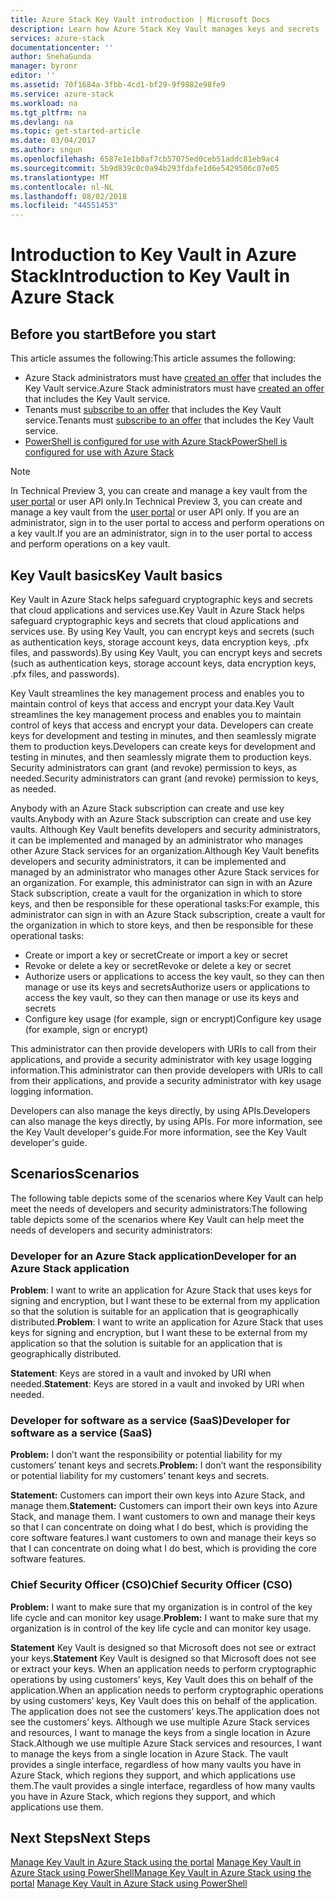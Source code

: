 ```yaml
---
title: Azure Stack Key Vault introduction | Microsoft Docs
description: Learn how Azure Stack Key Vault manages keys and secrets
services: azure-stack
documentationcenter: ''
author: SnehaGunda
manager: byronr
editor: ''
ms.assetid: 70f1684a-3fbb-4cd1-bf29-9f9882e98fe9
ms.service: azure-stack
ms.workload: na
ms.tgt_pltfrm: na
ms.devlang: na
ms.topic: get-started-article
ms.date: 03/04/2017
ms.author: sngun
ms.openlocfilehash: 6587e1e1b0af7cb57075ed0ceb51addc81eb9ac4
ms.sourcegitcommit: 5b9d839c0c0a94b293fdafe1d6e5429506c07e05
ms.translationtype: MT
ms.contentlocale: nl-NL
ms.lasthandoff: 08/02/2018
ms.locfileid: "44551453"
---
```

# <a name="introduction-to-key-vault-in-azure-stack"></a><span data-ttu-id="97371-103">Introduction to Key Vault in Azure Stack</span><span class="sxs-lookup"><span data-stu-id="97371-103">Introduction to Key Vault in Azure Stack</span></span>

## <a name="before-you-start"></a><span data-ttu-id="97371-104">Before you start</span><span class="sxs-lookup"><span data-stu-id="97371-104">Before you start</span></span>
<span data-ttu-id="97371-105">This article assumes the following:</span><span class="sxs-lookup"><span data-stu-id="97371-105">This article assumes the following:</span></span>

* <span data-ttu-id="97371-106">Azure Stack administrators must have [created an offer](azure-stack-create-offer.md) that includes the Key Vault service.</span><span class="sxs-lookup"><span data-stu-id="97371-106">Azure Stack administrators must have [created an offer](azure-stack-create-offer.md) that includes the Key Vault service.</span></span>  
* <span data-ttu-id="97371-107">Tenants must [subscribe to an offer](azure-stack-subscribe-plan-provision-vm.md) that includes the Key Vault service.</span><span class="sxs-lookup"><span data-stu-id="97371-107">Tenants must [subscribe to an offer](azure-stack-subscribe-plan-provision-vm.md) that includes the Key Vault service.</span></span>  
* [<span data-ttu-id="97371-108">PowerShell is configured for use with Azure Stack</span><span class="sxs-lookup"><span data-stu-id="97371-108">PowerShell is configured for use with Azure Stack</span></span>](azure-stack-powershell-configure.md) 
 
> [!NOTE]
> <span data-ttu-id="97371-109">In Technical Preview 3, you can create and manage a key vault from the [user portal](azure-stack-manage-portals.md#the-user-portal) or user API only.</span><span class="sxs-lookup"><span data-stu-id="97371-109">In Technical Preview 3, you can create and manage a key vault from the [user portal](azure-stack-manage-portals.md#the-user-portal) or user API only.</span></span> <span data-ttu-id="97371-110">If you are an administrator, sign in to the user portal to access and perform operations on a key vault.</span><span class="sxs-lookup"><span data-stu-id="97371-110">If you are an administrator, sign in to the user portal to access and perform operations on a key vault.</span></span>
 
## <a name="key-vault-basics"></a><span data-ttu-id="97371-111">Key Vault basics</span><span class="sxs-lookup"><span data-stu-id="97371-111">Key Vault basics</span></span>
<span data-ttu-id="97371-112">Key Vault in Azure Stack helps safeguard cryptographic keys and secrets that cloud applications and services use.</span><span class="sxs-lookup"><span data-stu-id="97371-112">Key Vault in Azure Stack helps safeguard cryptographic keys and secrets that cloud applications and services use.</span></span> <span data-ttu-id="97371-113">By using Key Vault, you can encrypt keys and secrets (such as authentication keys, storage account keys, data encryption keys, .pfx files, and passwords).</span><span class="sxs-lookup"><span data-stu-id="97371-113">By using Key Vault, you can encrypt keys and secrets (such as authentication keys, storage account keys, data encryption keys, .pfx files, and passwords).</span></span>

<span data-ttu-id="97371-114">Key Vault streamlines the key management process and enables you to maintain control of keys that access and encrypt your data.</span><span class="sxs-lookup"><span data-stu-id="97371-114">Key Vault streamlines the key management process and enables you to maintain control of keys that access and encrypt your data.</span></span> <span data-ttu-id="97371-115">Developers can create keys for development and testing in minutes, and then seamlessly migrate them to production keys.</span><span class="sxs-lookup"><span data-stu-id="97371-115">Developers can create keys for development and testing in minutes, and then seamlessly migrate them to production keys.</span></span> <span data-ttu-id="97371-116">Security administrators can grant (and revoke) permission to keys, as needed.</span><span class="sxs-lookup"><span data-stu-id="97371-116">Security administrators can grant (and revoke) permission to keys, as needed.</span></span>

<span data-ttu-id="97371-117">Anybody with an Azure Stack subscription can create and use key vaults.</span><span class="sxs-lookup"><span data-stu-id="97371-117">Anybody with an Azure Stack subscription can create and use key vaults.</span></span> <span data-ttu-id="97371-118">Although Key Vault benefits developers and security administrators, it can be implemented and managed by an administrator who manages other Azure Stack services for an organization.</span><span class="sxs-lookup"><span data-stu-id="97371-118">Although Key Vault benefits developers and security administrators, it can be implemented and managed by an administrator who manages other Azure Stack services for an organization.</span></span> <span data-ttu-id="97371-119">For example, this administrator can sign in with an Azure Stack subscription, create a vault for the organization in which to store keys, and then be responsible for these operational tasks:</span><span class="sxs-lookup"><span data-stu-id="97371-119">For example, this administrator can sign in with an Azure Stack subscription, create a vault for the organization in which to store keys, and then be responsible for these operational tasks:</span></span>

* <span data-ttu-id="97371-120">Create or import a key or secret</span><span class="sxs-lookup"><span data-stu-id="97371-120">Create or import a key or secret</span></span>
* <span data-ttu-id="97371-121">Revoke or delete a key or secret</span><span class="sxs-lookup"><span data-stu-id="97371-121">Revoke or delete a key or secret</span></span>
* <span data-ttu-id="97371-122">Authorize users or applications to access the key vault, so they can   then manage or use its keys and secrets</span><span class="sxs-lookup"><span data-stu-id="97371-122">Authorize users or applications to access the key vault, so they can   then manage or use its keys and secrets</span></span>
* <span data-ttu-id="97371-123">Configure key usage (for example, sign or encrypt)</span><span class="sxs-lookup"><span data-stu-id="97371-123">Configure key usage (for example, sign or encrypt)</span></span>

<span data-ttu-id="97371-124">This administrator can then provide developers with URIs to call from their applications, and provide a security administrator with key usage logging information.</span><span class="sxs-lookup"><span data-stu-id="97371-124">This administrator can then provide developers with URIs to call from their applications, and provide a security administrator with key usage logging information.</span></span>

<span data-ttu-id="97371-125">Developers can also manage the keys directly, by using APIs.</span><span class="sxs-lookup"><span data-stu-id="97371-125">Developers can also manage the keys directly, by using APIs.</span></span> <span data-ttu-id="97371-126">For more information, see the Key Vault developer's guide.</span><span class="sxs-lookup"><span data-stu-id="97371-126">For more information, see the Key Vault developer's guide.</span></span>

## <a name="scenarios"></a><span data-ttu-id="97371-127">Scenarios</span><span class="sxs-lookup"><span data-stu-id="97371-127">Scenarios</span></span>
<span data-ttu-id="97371-128">The following table depicts some of the scenarios where Key Vault can help meet the needs of developers and security administrators:</span><span class="sxs-lookup"><span data-stu-id="97371-128">The following table depicts some of the scenarios where Key Vault can help meet the needs of developers and security administrators:</span></span>

### <a name="developer-for-an-azure-stack-application"></a><span data-ttu-id="97371-129">Developer for an Azure Stack application</span><span class="sxs-lookup"><span data-stu-id="97371-129">Developer for an Azure Stack application</span></span>
<span data-ttu-id="97371-130">**Problem**: I want to write an application for Azure Stack that uses keys for signing and encryption, but I want these to be external from my application so that the solution is suitable for an application that is geographically distributed.</span><span class="sxs-lookup"><span data-stu-id="97371-130">**Problem**: I want to write an application for Azure Stack that uses keys for signing and encryption, but I want these to be external from my application so that the solution is suitable for an application that is geographically distributed.</span></span>

<span data-ttu-id="97371-131">**Statement**: Keys are stored in a vault and invoked by URI when needed.</span><span class="sxs-lookup"><span data-stu-id="97371-131">**Statement**: Keys are stored in a vault and invoked by URI when needed.</span></span>

### <a name="developer-for-software-as-a-service-saas"></a><span data-ttu-id="97371-132">Developer for software as a service (SaaS)</span><span class="sxs-lookup"><span data-stu-id="97371-132">Developer for software as a service (SaaS)</span></span>
<span data-ttu-id="97371-133">**Problem:** I don’t want the responsibility or potential liability for my customers’ tenant keys and secrets.</span><span class="sxs-lookup"><span data-stu-id="97371-133">**Problem:** I don’t want the responsibility or potential liability for my customers’ tenant keys and secrets.</span></span>

<span data-ttu-id="97371-134">**Statement:** Customers can import their own keys into Azure Stack, and manage them.</span><span class="sxs-lookup"><span data-stu-id="97371-134">**Statement:** Customers can import their own keys into Azure Stack, and manage them.</span></span> <span data-ttu-id="97371-135">I want customers to own and manage their keys so that I can concentrate on doing what I do best, which is providing the core software features.</span><span class="sxs-lookup"><span data-stu-id="97371-135">I want customers to own and manage their keys so that I can concentrate on doing what I do best, which is providing the core software features.</span></span>

### <a name="chief-security-officer-cso"></a><span data-ttu-id="97371-136">Chief Security Officer (CSO)</span><span class="sxs-lookup"><span data-stu-id="97371-136">Chief Security Officer (CSO)</span></span>
<span data-ttu-id="97371-137">**Problem:** I want to make sure that my organization is in control of the key life cycle and can monitor key usage.</span><span class="sxs-lookup"><span data-stu-id="97371-137">**Problem:** I want to make sure that my organization is in control of the key life cycle and can monitor key usage.</span></span>

<span data-ttu-id="97371-138">**Statement** Key Vault is designed so that Microsoft does not see or extract your keys.</span><span class="sxs-lookup"><span data-stu-id="97371-138">**Statement** Key Vault is designed so that Microsoft does not see or extract your keys.</span></span>  <span data-ttu-id="97371-139">When an application needs to perform cryptographic operations by using customers’ keys, Key Vault does this on behalf of the application.</span><span class="sxs-lookup"><span data-stu-id="97371-139">When an application needs to perform cryptographic operations by using customers’ keys, Key Vault does this on behalf of the application.</span></span> <span data-ttu-id="97371-140">The application does not see the customers’ keys.</span><span class="sxs-lookup"><span data-stu-id="97371-140">The application does not see the customers’ keys.</span></span>  <span data-ttu-id="97371-141">Although we use multiple Azure Stack services and resources, I want to manage the keys from a single location in Azure Stack.</span><span class="sxs-lookup"><span data-stu-id="97371-141">Although we use multiple Azure Stack services and resources, I want to manage the keys from a single location in Azure Stack.</span></span> <span data-ttu-id="97371-142">The vault provides a single interface, regardless of how many vaults you have in Azure Stack, which regions they support, and which applications use them.</span><span class="sxs-lookup"><span data-stu-id="97371-142">The vault provides a single interface, regardless of how many vaults you have in Azure Stack, which regions they support, and which applications use them.</span></span>

## <a name="next-steps"></a><span data-ttu-id="97371-143">Next Steps</span><span class="sxs-lookup"><span data-stu-id="97371-143">Next Steps</span></span>
<span data-ttu-id="97371-144">[Manage Key Vault in Azure Stack using the portal](azure-stack-kv-manage-portal.md)
[Manage Key Vault in Azure Stack using PowerShell](azure-stack-kv-manage-powershell.md)</span><span class="sxs-lookup"><span data-stu-id="97371-144">[Manage Key Vault in Azure Stack using the portal](azure-stack-kv-manage-portal.md)
[Manage Key Vault in Azure Stack using PowerShell](azure-stack-kv-manage-powershell.md)</span></span>
